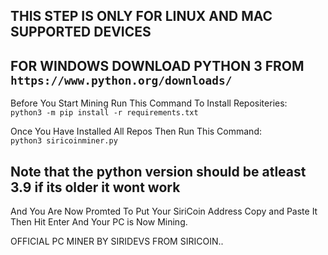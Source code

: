 ## THIS STEP IS ONLY FOR LINUX AND MAC SUPPORTED DEVICES  
## FOR WINDOWS DOWNLOAD PYTHON 3 FROM `https://www.python.org/downloads/`  
Before You Start Mining Run This Command To Install Repositeries:  
`python3 -m pip install -r requirements.txt`  
  
Once You Have Installed All Repos Then Run This Command:  
`python3 siricoinminer.py`  
  
## Note that the python version should be atleast 3.9 if its older it wont work  
And You Are Now Promted To Put Your SiriCoin Address Copy and Paste It Then Hit Enter And Your PC is Now Mining.  
  
OFFICIAL PC MINER BY SIRIDEVS FROM SIRICOIN..   
